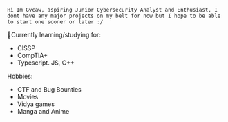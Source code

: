 ```
Hi Im Gvcaw, aspiring Junior Cybersecurity Analyst and Enthusiast, I dont have any major projects on my belt for now but I hope to be able to start one sooner or later :/ 
```

🎯Currently learning/studying for:
- CISSP
- CompTIA+
- Typescript. JS, C++

Hobbies:
- CTF and Bug Bounties
- Movies
- Vidya games
- Manga and Anime


